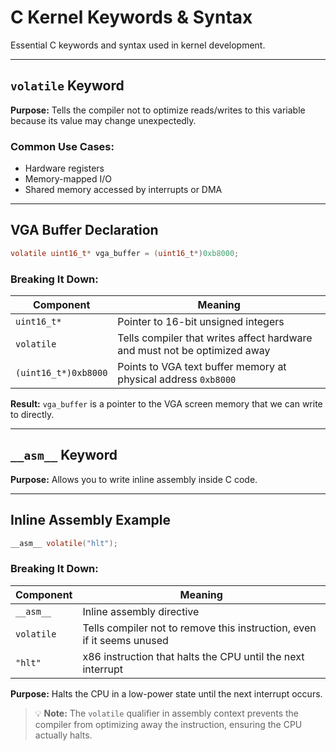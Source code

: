 # C Kernel Keywords & Syntax

Essential C keywords and syntax used in kernel development.

---

## `volatile` Keyword

**Purpose:** Tells the compiler not to optimize reads/writes to this variable because its value may change unexpectedly.

### Common Use Cases:
- Hardware registers
- Memory-mapped I/O
- Shared memory accessed by interrupts or DMA

---

## VGA Buffer Declaration

```c
volatile uint16_t* vga_buffer = (uint16_t*)0xb8000;
```

### Breaking It Down:

| Component | Meaning |
|-----------|---------|
| `uint16_t*` | Pointer to 16-bit unsigned integers |
| `volatile` | Tells compiler that writes affect hardware and must not be optimized away |
| `(uint16_t*)0xb8000` | Points to VGA text buffer memory at physical address `0xb8000` |

**Result:** `vga_buffer` is a pointer to the VGA screen memory that we can write to directly.

---

## `__asm__` Keyword

**Purpose:** Allows you to write inline assembly inside C code.

---

## Inline Assembly Example

```c
__asm__ volatile("hlt");
```

### Breaking It Down:

| Component | Meaning |
|-----------|---------|
| `__asm__` | Inline assembly directive |
| `volatile` | Tells compiler not to remove this instruction, even if it seems unused |
| `"hlt"` | x86 instruction that halts the CPU until the next interrupt |

**Purpose:** Halts the CPU in a low-power state until the next interrupt occurs.

> 💡 **Note:** The `volatile` qualifier in assembly context prevents the compiler from optimizing away the instruction, ensuring the CPU actually halts.
